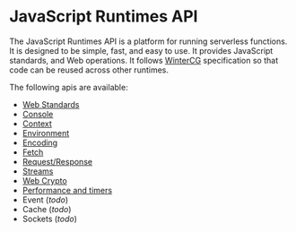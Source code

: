 # JavaScript Runtimes API

The JavaScript Runtimes API is a platform for running serverless functions. It is designed to be simple, fast, and easy to use. It provides JavaScript standards, and Web operations. It follows [WinterCG](https://wintercg.org/) specification so that code can be reused across other runtimes. 

The following apis are available:

- [Web Standards](/docs/js-api/web-standards)
- [Console](/docs/js-api/console)
- [Context](/docs/js-api/context)
- [Environment](/docs/js-api/environment)
- [Encoding](/docs/js-api/encoding)
- [Fetch](/docs/js-api/fetch)
- [Request/Response](/docs/js-api/request-response)
- [Streams](/docs/js-api/streams)
- [Web Crypto](/docs/js-api/web-crypto)
- [Performance and timers](/docs/js-api/performance-timers)
- Event (*todo*)
- Cache (*todo*)
- Sockets (*todo*)